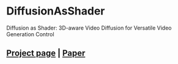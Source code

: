 # DiffusionAsShader
Diffusion as Shader: 3D-aware Video Diffusion for Versatile Video Generation Control

## [Project page](https://igl-hkust.github.io/das/) | [Paper]()
